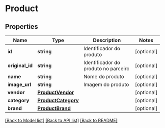 # Product

## Properties
Name | Type | Description | Notes
------------ | ------------- | ------------- | -------------
**id** | **string** | Identificador do produto | [optional] 
**original_id** | **string** | Identificador do produto no parceiro | [optional] 
**name** | **string** | Nome do produto | [optional] 
**image_url** | **string** | Imagem do produto | [optional] 
**vendor** | [**ProductVendor**](ProductVendor.md) |  | [optional] 
**category** | [**ProductCategory**](ProductCategory.md) |  | [optional] 
**brand** | [**ProductBrand**](ProductBrand.md) |  | [optional] 

[[Back to Model list]](../README.md#documentation-for-models) [[Back to API list]](../README.md#documentation-for-api-endpoints) [[Back to README]](../README.md)


